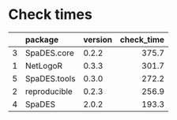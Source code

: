 # Check times

|   |package      |version | check_time|
|:--|:------------|:-------|----------:|
|3  |SpaDES.core  |0.2.2   |      375.7|
|1  |NetLogoR     |0.3.3   |      301.7|
|5  |SpaDES.tools |0.3.0   |      272.2|
|2  |reproducible |0.2.3   |      256.9|
|4  |SpaDES       |2.0.2   |      193.3|


